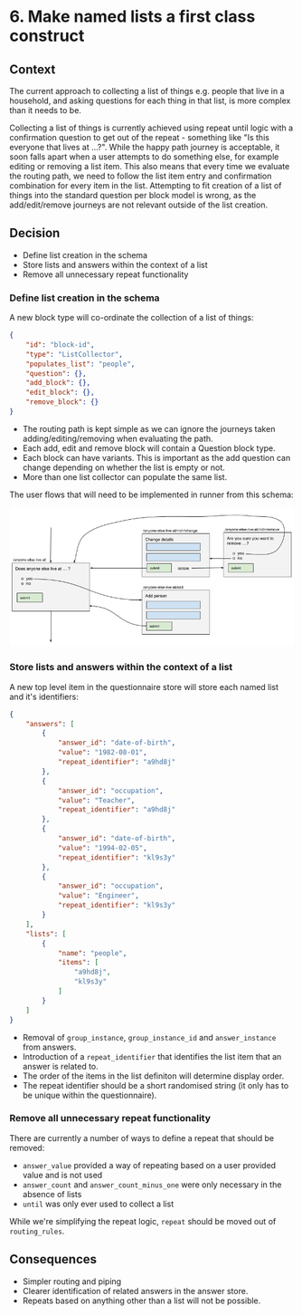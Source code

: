 # 6. Make named lists a first class construct

## Context

The current approach to collecting a list of things e.g. people that live in a household, and asking questions for each thing in that list, is more complex than it needs to be.

Collecting a list of things is currently achieved using repeat until logic with a confirmation question to get out of the repeat - something like "Is this everyone that lives at ...?". While the happy path journey is acceptable, it soon falls apart when a user attempts to do something else, for example editing or removing a list item. This also means that every time we evaluate the routing path, we need to follow the list item entry and confirmation combination for every item in the list. Attempting to fit creation of a list of things into the standard question per block model is wrong, as the add/edit/remove journeys are not relevant outside of the list creation.

## Decision

- Define list creation in the schema
- Store lists and answers within the context of a list
- Remove all unnecessary repeat functionality

### Define list creation in the schema

A new block type will co-ordinate the collection of a list of things:

```json
{
    "id": "block-id",
    "type": "ListCollector",
    "populates_list": "people",
    "question": {},
    "add_block": {},
    "edit_block": {},
    "remove_block": {}
}
```

- The routing path is kept simple as we can ignore the journeys taken adding/editing/removing when evaluating the path.
- Each add, edit and remove block will contain a Question block type.
- Each block can have variants. This is important as the add question can change depending on whether the list is empty or not.
- More than one list collector can populate the same list.

The user flows that will need to be implemented in runner from this schema:

![Question Flow](0006-question-flow.png)

### Store lists and answers within the context of a list

A new top level item in the questionnaire store will store each named list and it's identifiers:

```json
{
    "answers": [
        {
            "answer_id": "date-of-birth",
            "value": "1982-08-01",
            "repeat_identifier": "a9hd8j"
        },
        {
            "answer_id": "occupation",
            "value": "Teacher",
            "repeat_identifier": "a9hd8j"
        },
        {
            "answer_id": "date-of-birth",
            "value": "1994-02-05",
            "repeat_identifier": "kl9s3y"
        },
        {
            "answer_id": "occupation",
            "value": "Engineer",
            "repeat_identifier": "kl9s3y"
        }
    ],
    "lists": [
        {
            "name": "people",
            "items": [
                "a9hd8j",
                "kl9s3y"
            ]
        }
    ]
}
```

- Removal of `group_instance`, `group_instance_id` and `answer_instance` from answers.
- Introduction of a `repeat_identifier` that identifies the list item that an answer is related to.
- The order of the items in the list definiton will determine display order.
- The repeat identifier should be a short randomised string (it only has to be unique within the questionnaire).

### Remove all unnecessary repeat functionality

There are currently a number of ways to define a repeat that should be removed:

- `answer_value` provided a way of repeating based on a user provided value and is not used
- `answer_count` and `answer_count_minus_one` were only necessary in the absence of lists
- `until` was only ever used to collect a list

While we're simplifying the repeat logic, `repeat` should be moved out of `routing_rules`.

## Consequences

- Simpler routing and piping
- Clearer identification of related answers in the answer store.
- Repeats based on anything other than a list will not be possible.